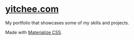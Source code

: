# [yitchee.com](https://yitchee.com)
My portfolio that showcases some of my skills and projects.  

Made with [Materialize CSS](https://materializecss.com/).
